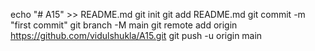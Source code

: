 echo "# A15" >> README.md
git init
git add README.md
git commit -m "first commit"
git branch -M main
git remote add origin https://github.com/vidulshukla/A15.git
git push -u origin main
